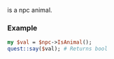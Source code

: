 is a npc animal.
### Example

```perl
my $val = $npc->IsAnimal();
quest::say($val); # Returns bool
```